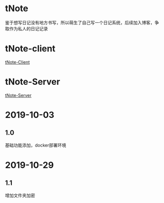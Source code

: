 # tNote
鉴于想写日记没有地方书写，所以萌生了自己写一个日记系统，后续加入博客，争取作为私人的日记记录

# tNote-client

[tNote-Client](https://github.com/TianPuJun/tNote/blob/master/tNote-client/README.md)

# tNote-Server

[tNote-Server](https://github.com/TianPuJun/tNote/blob/master/tNote-server/README.md)


# 2019-10-03
## 1.0

基础功能添加，docker部署环境

# 2019-10-29

## 1.1

增加文件夹加密

